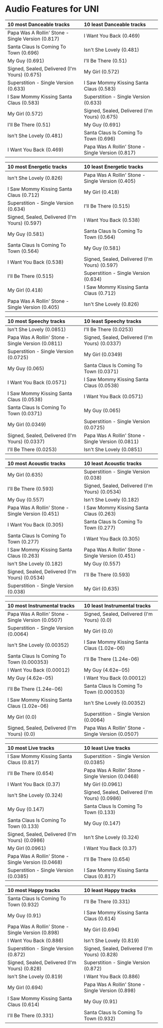 # Audio Features for UNI
| 10 most Danceable tracks | 10 least Danceable tracks |
|:---|:---|
| Papa Was A Rollin' Stone - Single Version (0.817) | I Want You Back (0.469) |
| Santa Claus Is Coming To Town (0.696) | Isn't She Lovely (0.481) |
| My Guy (0.691) | I'll Be There (0.51) |
| Signed, Sealed, Delivered (I'm Yours) (0.675) | My Girl (0.572) |
| Superstition - Single Version (0.633) | I Saw Mommy Kissing Santa Claus (0.583) |
| I Saw Mommy Kissing Santa Claus (0.583) | Superstition - Single Version (0.633) |
| My Girl (0.572) | Signed, Sealed, Delivered (I'm Yours) (0.675) |
| I'll Be There (0.51) | My Guy (0.691) |
| Isn't She Lovely (0.481) | Santa Claus Is Coming To Town (0.696) |
| I Want You Back (0.469) | Papa Was A Rollin' Stone - Single Version (0.817) |

| 10 most Energetic tracks | 10 least Energetic tracks |
|:---|:---|
| Isn't She Lovely (0.826) | Papa Was A Rollin' Stone - Single Version (0.405) |
| I Saw Mommy Kissing Santa Claus (0.712) | My Girl (0.418) |
| Superstition - Single Version (0.634) | I'll Be There (0.515) |
| Signed, Sealed, Delivered (I'm Yours) (0.597) | I Want You Back (0.538) |
| My Guy (0.581) | Santa Claus Is Coming To Town (0.564) |
| Santa Claus Is Coming To Town (0.564) | My Guy (0.581) |
| I Want You Back (0.538) | Signed, Sealed, Delivered (I'm Yours) (0.597) |
| I'll Be There (0.515) | Superstition - Single Version (0.634) |
| My Girl (0.418) | I Saw Mommy Kissing Santa Claus (0.712) |
| Papa Was A Rollin' Stone - Single Version (0.405) | Isn't She Lovely (0.826) |

| 10 most Speechy tracks | 10 least Speechy tracks |
|:---|:---|
| Isn't She Lovely (0.0851) | I'll Be There (0.0253) |
| Papa Was A Rollin' Stone - Single Version (0.0811) | Signed, Sealed, Delivered (I'm Yours) (0.0337) |
| Superstition - Single Version (0.0725) | My Girl (0.0349) |
| My Guy (0.065) | Santa Claus Is Coming To Town (0.0371) |
| I Want You Back (0.0571) | I Saw Mommy Kissing Santa Claus (0.0538) |
| I Saw Mommy Kissing Santa Claus (0.0538) | I Want You Back (0.0571) |
| Santa Claus Is Coming To Town (0.0371) | My Guy (0.065) |
| My Girl (0.0349) | Superstition - Single Version (0.0725) |
| Signed, Sealed, Delivered (I'm Yours) (0.0337) | Papa Was A Rollin' Stone - Single Version (0.0811) |
| I'll Be There (0.0253) | Isn't She Lovely (0.0851) |

| 10 most Acoustic tracks | 10 least Acoustic tracks |
|:---|:---|
| My Girl (0.635) | Superstition - Single Version (0.038) |
| I'll Be There (0.593) | Signed, Sealed, Delivered (I'm Yours) (0.0534) |
| My Guy (0.557) | Isn't She Lovely (0.182) |
| Papa Was A Rollin' Stone - Single Version (0.451) | I Saw Mommy Kissing Santa Claus (0.263) |
| I Want You Back (0.305) | Santa Claus Is Coming To Town (0.277) |
| Santa Claus Is Coming To Town (0.277) | I Want You Back (0.305) |
| I Saw Mommy Kissing Santa Claus (0.263) | Papa Was A Rollin' Stone - Single Version (0.451) |
| Isn't She Lovely (0.182) | My Guy (0.557) |
| Signed, Sealed, Delivered (I'm Yours) (0.0534) | I'll Be There (0.593) |
| Superstition - Single Version (0.038) | My Girl (0.635) |

| 10 most Instrumental tracks | 10 least Instrumental tracks |
|:---|:---|
| Papa Was A Rollin' Stone - Single Version (0.0507) | Signed, Sealed, Delivered (I'm Yours) (0.0) |
| Superstition - Single Version (0.0064) | My Girl (0.0) |
| Isn't She Lovely (0.00352) | I Saw Mommy Kissing Santa Claus (1.02e-06) |
| Santa Claus Is Coming To Town (0.000353) | I'll Be There (1.24e-06) |
| I Want You Back (0.00012) | My Guy (4.62e-05) |
| My Guy (4.62e-05) | I Want You Back (0.00012) |
| I'll Be There (1.24e-06) | Santa Claus Is Coming To Town (0.000353) |
| I Saw Mommy Kissing Santa Claus (1.02e-06) | Isn't She Lovely (0.00352) |
| My Girl (0.0) | Superstition - Single Version (0.0064) |
| Signed, Sealed, Delivered (I'm Yours) (0.0) | Papa Was A Rollin' Stone - Single Version (0.0507) |

| 10 most Live tracks | 10 least Live tracks |
|:---|:---|
| I Saw Mommy Kissing Santa Claus (0.817) | Superstition - Single Version (0.0385) |
| I'll Be There (0.654) | Papa Was A Rollin' Stone - Single Version (0.0468) |
| I Want You Back (0.37) | My Girl (0.0961) |
| Isn't She Lovely (0.324) | Signed, Sealed, Delivered (I'm Yours) (0.0986) |
| My Guy (0.147) | Santa Claus Is Coming To Town (0.133) |
| Santa Claus Is Coming To Town (0.133) | My Guy (0.147) |
| Signed, Sealed, Delivered (I'm Yours) (0.0986) | Isn't She Lovely (0.324) |
| My Girl (0.0961) | I Want You Back (0.37) |
| Papa Was A Rollin' Stone - Single Version (0.0468) | I'll Be There (0.654) |
| Superstition - Single Version (0.0385) | I Saw Mommy Kissing Santa Claus (0.817) |

| 10 most Happy tracks | 10 least Happy tracks |
|:---|:---|
| Santa Claus Is Coming To Town (0.932) | I'll Be There (0.331) |
| My Guy (0.91) | I Saw Mommy Kissing Santa Claus (0.614) |
| Papa Was A Rollin' Stone - Single Version (0.898) | My Girl (0.694) |
| I Want You Back (0.886) | Isn't She Lovely (0.819) |
| Superstition - Single Version (0.872) | Signed, Sealed, Delivered (I'm Yours) (0.828) |
| Signed, Sealed, Delivered (I'm Yours) (0.828) | Superstition - Single Version (0.872) |
| Isn't She Lovely (0.819) | I Want You Back (0.886) |
| My Girl (0.694) | Papa Was A Rollin' Stone - Single Version (0.898) |
| I Saw Mommy Kissing Santa Claus (0.614) | My Guy (0.91) |
| I'll Be There (0.331) | Santa Claus Is Coming To Town (0.932) |
